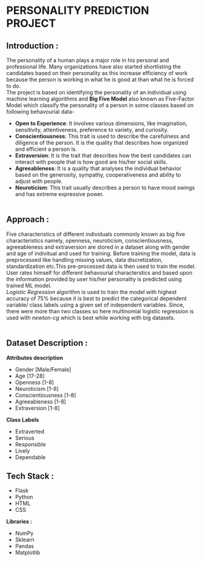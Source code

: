 # PERSONALITY PREDICTION PROJECT

## Introduction :
The personality of a human plays a major role in his personal and professional life. Many organizations have also started shortlisting the candidates based on their personality as this increase efficiency of work because the person is working in what he is good at than what he is forced to do. <br>
The project is based on identifying the personality of an individual using machine learning algorithms and **Big Five Model** also known as Five-Factor Model which classify the personality of a person in some classes based on following behavourial data- <br>
- **Open to Experience**: It involves various dimensions, like imagination, sensitivity, attentiveness, preference to variety, and curiosity.
- **Conscientiousness**: This trait is used to describe the carefulness and diligence of the person. It is the quality that describes how organized and efficient a person is.
- **Extraversion**: It is the trait that describes how the best candidates can interact with people that is how good are his/her social skills.
- **Agreeableness**: It is a quality that analyses the individual behavior based on the generosity, sympathy, cooperativeness and ability to adjust with people.
- **Neuroticism**: This trait usually describes a person to have mood swings and has extreme expressive power.
<br><br>

## Approach :
Five characteristics of different individuals commonly known as big five characteristics namely, openness, neuroticism, conscientiousness, agreeableness and extraversion are stored in a dataset along with gender and age of indivitual and used for training. Before training the model, data is preprocessed like handling missing values, data discretization, standardization etc.This pre-processed data is then used to train the model. User rates himself for different behavourial characterstics and based upon the information provided by user his/her personality is predicted using trained ML model.
<br>
*Logistic Regression* algorithm is used to train the model with highest accuracy of 75% because it is best to predict the categorical dependent variable/ class labels using a given set of independent variables. Since, there were more than two classes so here multinomial logistic regression is used with *newton-cg* which is best while working with big datasets.
<br><br>

## Dataset Description :
**Attributes description**   
- Gender [Male/Female]
- Age [17-28]
- Openness [1-8]
- Neuroticism [1-8]
- Conscientiousness	[1-8]
- Agreeableness [1-8]
- Extraversion [1-8]

**Class Labels**
- Extraverted
- Serious
- Responsible
- Lively
- Dependable


## Tech Stack :
- Flask
- Python
- HTML
- CSS

**Libraries :**
- NumPy
- Sklearn
- Pandas
- Matplotlib




